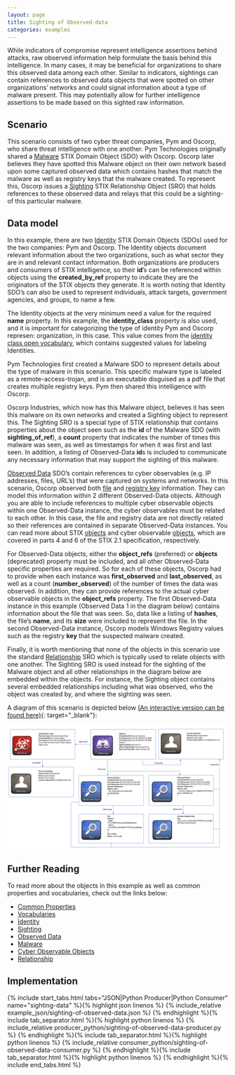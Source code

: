 ```yaml
---
layout: page
title: Sighting of Observed-data
categories: examples
---
```


While indicators of compromise represent intelligence assertions behind attacks, raw observed information help formulate the basis behind this intelligence. In many cases, it may be beneficial for organizations to share this observed data among each other. Similar to indicators, sightings can contain references to observed data objects that were spotted on other organizations’ networks and could signal information about a type of malware present. This may potentially allow for further intelligence assertions to be made based on this sighted raw information.

**Scenario**
------------

This scenario consists of two cyber threat companies, Pym and Oscorp, who share threat intelligence with one another. Pym Technologies originally shared a [Malware](https://docs.oasis-open.org/cti/stix/v2.1/cs01/stix-v2.1-cs01.html#_s5l7katgbp09) STIX Domain Object (SDO) with Oscorp. Oscorp later believes they have spotted this Malware object on their own network based upon some captured observed data which contains hashes that match the malware as well as registry keys that the malware created. To represent this, Oscorp issues a [Sighting](https://docs.oasis-open.org/cti/stix/v2.1/cs01/stix-v2.1-cs01.html#_a795guqsap3r) STIX Relationship Object (SRO) that holds references to these observed data and relays that this could be a sighting-of this particular malware.

**Data model**
--------------

In this example, there are two [Identity](https://docs.oasis-open.org/cti/stix/v2.1/cs01/stix-v2.1-cs01.html#_wh296fiwpklp) STIX Domain Objects (SDOs) used for the two companies: Pym and Oscorp. The Identity objects document relevant information about the two organizations, such as what sector they are in and relevant contact information. Both organizations are producers and consumers of STIX intelligence, so their <span class="sdo">**id**</span>’s can be referenced within objects using the <span class="sdo">**created\_by\_ref**</span> property to indicate they are the originators of the STIX objects they generate. It is worth noting that Identity SDO’s can also be used to represent individuals, attack targets, government agencies, and groups, to name a few.

The Identity objects at the very minimum need a value for the required <span class="sdo">**name**</span> property. In this example, the <span class="sdo">**identity\_class**</span> property is also used, and it is important for categorizing the type of identity Pym and Oscorp represen: <span class="values">organization</span>, in this case. This value comes from the [identity class open vocabulary](https://docs.oasis-open.org/cti/stix/v2.1/cs01/stix-v2.1-cs01.html#_be1dktvcmyu), which contains suggested values for labeling Identities.

Pym Technologies first created a Malware SDO to represent details about the type of malware in this scenario. This specific malware type is labeled as a <span class="values">remote-access-trojan</span>, and is an executable disguised as a pdf file that creates multiple registry keys. Pym then shared this intelligence with Oscorp.

Oscorp Industries, which now has this Malware object, believes it has seen this malware on its own networks and created a Sighting object to represent this. The Sighting SRO is a special type of STIX relationship that contains properties about the object seen such as the <span class="sdo">**id**</span> of the Malware SDO (with <span class="sdo">**sighting\_of\_ref**</span>), a <span class="sdo">**count**</span> property that indicates the number of times this malware was seen, as well as timestamps for when it was first and last seen. In addition, a listing of Observed-Data <span class="sdo">**id**</span>s is included to communicate any necessary information that may support the sighting of this malware.

[Observed Data](https://docs.oasis-open.org/cti/stix/v2.1/cs01/stix-v2.1-cs01.html#_p49j1fwoxldc) SDO’s contain references to cyber observables (e.g. IP addresses, files, URL’s) that were captured on systems and networks. In this scenario, Oscorp observed both [file](https://docs.oasis-open.org/cti/stix/v2.1/cs01/stix-v2.1-cs01.html#_99bl2dibcztv) and [registry key](https://docs.oasis-open.org/cti/stix/v2.1/cs01/stix-v2.1-cs01.html#_luvw8wjlfo3y) information. They can model this information within 2 different Observed-Data objects. Although you are able to include references to multiple cyber observable objects within one Observed-Data instance, the cyber observables must be related to each other. In this case, the file and registry data are not directly related so their references are contained in separate Observed-Data instances. You can read more about STIX [objects](https://docs.oasis-open.org/cti/stix/v2.1/cs01/stix-v2.1-cs01.html#_nrhq5e9nylke) and cyber observable [objects](https://docs.oasis-open.org/cti/stix/v2.1/cs01/stix-v2.1-cs01.html#_mlbmudhl16lr), which are covered in parts 4 and 6 of the STIX 2.1 specification, respectively.

For Observed-Data objects, either the <span class="sdo">**object\_refs**</span> (preferred) or <span class="sdo">**objects**</span> (deprecated) property must be included, and all other Observed-Data specific properties are required. So for each of these objects, Oscorp had to provide when each instance was <span class="sdo">**first\_observed**</span> and <span class="sdo">**last\_observed**</span>, as well as a count (<span class="sdo">**number\_observed**</span>) of the number of times the data was observed. In addition, they can provide references to the actual cyber observable objects in the <span class="sdo">**object\_refs**</span> property. The first Observed-Data instance in this example (Observed Data 1 in the diagram below) contains information about the file that was seen. So, data like a listing of <span class="sdo">**hashes**</span>, the file’s <span class="sdo">**name**</span>, and its <span class="sdo">**size**</span> were included to represent the file. In the second Observed-Data instance, Oscorp models Windows Registry values such as the registry <span class="sdo">**key**</span> that the suspected malware created.

Finally, it is worth mentioning that none of the objects in this scenario use the standard [Relationship](https://docs.oasis-open.org/cti/stix/v2.1/cs01/stix-v2.1-cs01.html#_e2e1szrqfoan) SRO which is typically used to relate objects with one another. The Sighting SRO is used instead for the sighting of the Malware object and all other relationships in the diagram below are embedded within the objects. For instance, the Sighting object contains several embedded relationships including what was observed, who the object was created by, and where the sighting was seen.

A diagram of this scenario is depicted below [(An interactive version can be found here)](https://oasis-open.github.io/cti-stix-visualization/?url=https://raw.githubusercontent.com/oasis-open/cti-documentation/master/examples/example_json/sighting-of-observed-data.json){: target="_blank"}:

![Sighting of Observed-data](/img/Sighting-of-observed-data.PNG)

**Further Reading**
-------------------

To read more about the objects in this example as well as common properties and vocabularies, check out the links below:

-   [Common Properties](https://docs.oasis-open.org/cti/stix/v2.1/cs01/stix-v2.1-cs01.html#_xzbicbtscatx)
-   [Vocabularies](https://docs.oasis-open.org/cti/stix/v2.1/cs01/stix-v2.1-cs01.html#_izngjy1g98l2)
-   [Identity](https://docs.oasis-open.org/cti/stix/v2.1/cs01/stix-v2.1-cs01.html#_wh296fiwpklp)
-   [Sighting](https://docs.oasis-open.org/cti/stix/v2.1/cs01/stix-v2.1-cs01.html#_a795guqsap3r)
-   [Observed Data](https://docs.oasis-open.org/cti/stix/v2.1/cs01/stix-v2.1-cs01.html#_p49j1fwoxldc)
-   [Malware](https://docs.oasis-open.org/cti/stix/v2.1/cs01/stix-v2.1-cs01.html#_s5l7katgbp09)
-   [Cyber Observable Objects](https://docs.oasis-open.org/cti/stix/v2.1/cs01/stix-v2.1-cs01.html#_mlbmudhl16lr)
-   [Relationship](https://docs.oasis-open.org/cti/stix/v2.1/cs01/stix-v2.1-cs01.html#_e2e1szrqfoan)

**Implementation**
------------------

{% include start_tabs.html tabs="JSON|Python Producer|Python Consumer" name="sighting-data" %}{% highlight json linenos %}
{% include_relative example_json/sighting-of-observed-data.json %}
{% endhighlight %}{% include tab_separator.html %}{% highlight python linenos %}
{% include_relative producer_python/sighting-of-observed-data-producer.py %}
{% endhighlight %}{% include tab_separator.html %}{% highlight python linenos %}
{% include_relative consumer_python/sighting-of-observed-data-consumer.py %}
{% endhighlight %}{% include tab_separator.html %}{% highlight python linenos %}
{% endhighlight %}{% include end_tabs.html %}
